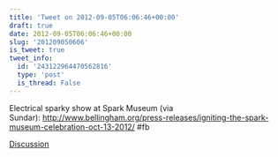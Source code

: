 ```yaml
---
title: 'Tweet on 2012-09-05T06:06:46+00:00'
draft: true
date: 2012-09-05T06:06:46+00:00
slug: '201209050606'
is_tweet: true
tweet_info:
  id: '243122964470562816'
  type: 'post'
  is_thread: False
---
```




Electrical sparky show at Spark Museum (via Sundar): <http://www.bellingham.org/press-releases/igniting-the-spark-museum-celebration-oct-13-2012/> #fb

[Discussion](https://x.com/sytelus/status/243122964470562816)
